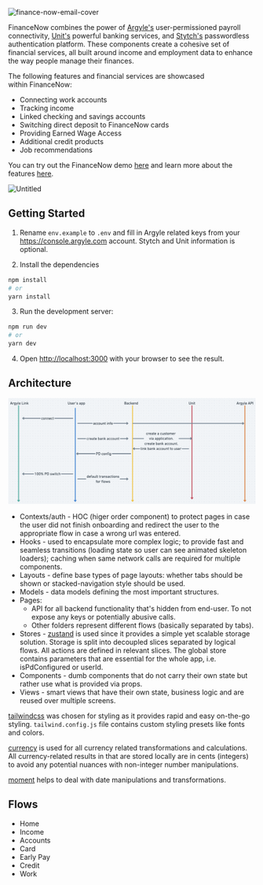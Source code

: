 ![finance-now-email-cover](https://user-images.githubusercontent.com/18395671/165950261-4f156a25-74d4-4393-99d9-0f009c6844cd.jpeg)

FinanceNow combines the power of [Argyle's](https://www.argyle.com) user-permissioned payroll connectivity, [Unit's](https://www.unit.co/) powerful banking services, and [Stytch's](https://stytch.com) passwordless authentication platform. These components create a cohesive set of financial services, all built around income and employment data to enhance the way people manage their finances.

The following features and financial services are showcased within FinanceNow:

- Connecting work accounts
- Tracking income
- Linked checking and savings accounts
- Switching direct deposit to FinanceNow cards
- Providing Earned Wage Access
- Additional credit products
- Job recommendations

You can try out the FinanceNow demo [here](https://financenow.argyle.com/) and learn more about the features [here](https://argyle.com/docs/developer-tools/financenow).

![Untitled](https://user-images.githubusercontent.com/18395671/165950631-826bed3e-b825-4a6c-8a5a-2d7bf2151932.gif)


## Getting Started

1. Rename `env.example` to `.env` and fill in Argyle related keys from your https://console.argyle.com account. Stytch and Unit information is optional.

2. Install the dependencies
```bash
npm install
# or
yarn install
```

3. Run the development server:

```bash
npm run dev
# or
yarn dev
```

4. Open [http://localhost:3000](http://localhost:3000) with your browser to see the result.

## Architecture

![Main flow diagram](./assets/flow-diagram.png)

* Contexts/auth - HOC (higer order component) to protect pages in case the user did not finish onboarding and redirect the user to the appropriate flow in case a wrong url was entered.
* Hooks - used to encapsulate more complex logic; to provide fast and seamless transitions (loading state so user can see animated skeleton loaders); caching when same network calls are required for multiple components.
* Layouts - define base types of page layouts: whether tabs should be shown or stacked-navigation style should be used.
* Models - data models defining the most important structures.
* Pages:
    * API for all backend functionality that's hidden from end-user. To not expose any keys or potentially abusive calls.
    * Other folders represent different flows (basically separated by tabs).
* Stores - [zustand](https://github.com/pmndrs/zustand) is used since it provides a simple yet scalable storage solution. Storage is split into decoupled slices separated by logical flows. All actions are defined in relevant slices. The global store contains parameters that are essential for the whole app, i.e. isPdConfigured or userId.
* Components - dumb components that do not carry their own state but rather use what is provided via props.
* Views - smart views that have their own state, business logic and are reused over multiple screens.

[tailwindcss](https://tailwindcss.com/) was chosen for styling as it provides rapid and easy on-the-go styling. `tailwind.config.js` file contains custom styling presets like fonts and colors.

[currency](https://currency.js.org/) is used for all currency related transformations and calculations. All currency-related results in that are stored locally are in cents (integers) to avoid any potential nuances with non-integer number manipulations.

[moment](https://momentjs.com/) helps to deal with date manipulations and transformations.

## Flows

* Home
* Income
* Accounts
* Card
* Early Pay
* Credit
* Work
